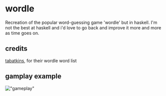 # wordle
Recreation of the popular word-guessing game 'wordle' but in haskell.
I'm not the best at haskell and i'd love to go back and improve it more and more as time goes on.

## credits
[tabatkins](https://github.com/tabatkins/wordle-list), for their wordle word list

## gamplay example
!["gameplay"](https://i.imgur.com/Q2eQSqr.png)
